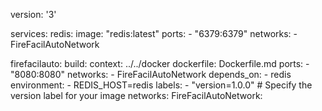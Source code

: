 version: '3'

services:
  redis:
    image: "redis:latest"
    ports:
      - "6379:6379"
    networks:
      - FireFacilAutoNetwork

  firefacilauto:
    build:
      context: ../../docker
      dockerfile: Dockerfile.md
    ports:
      - "8080:8080"
    networks:
      - FireFacilAutoNetwork
    depends_on:
      - redis
    environment:
      - REDIS_HOST=redis
    labels:
      - "version=1.0.0"  # Specify the version label for your image
networks:
  FireFacilAutoNetwork:
